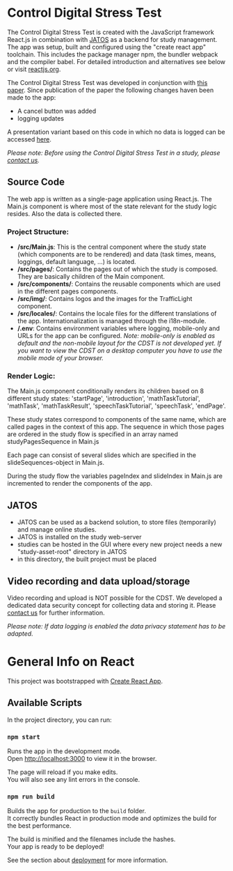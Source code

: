 # Control Digital Stress Test

The Control Digital Stress Test is created with the JavaScript framework React.js in combination with [JATOS](https://www.jatos.org/) as a backend for study management. The app was setup, built and configured using the "create react app" toolchain. This includes the package manager npm, the bundler webpack and the compiler babel. For detailed introduction and alternatives see below or visit [reactjs.org](https://reactjs.org/).

The Control Digital Stress Test was developed in conjunction with [this paper](https://dx.doi.org/10.2196/32280). Since publication of the paper the following changes haven been made to the app:
* A cancel button was added
* logging updates

A presentation variant based on this code in which no data is logged can be accessed [here](https://resilience.tf.uni-bielefeld.de/publix/40/start?batchId=40&generalMultiple).

<i>Please note: Before using the Control Digital Stress Test in a study, please [contact us](https://www.uni-bielefeld.de/fakultaeten/technische-fakultaet/arbeitsgruppen/multimodal-behavior-processing/index.xml).</i>

## Source Code

The web app is written as a single-page application using React.js. The Main.js component is where most of the state relevant for the study logic resides. Also the data is collected there. 


### Project Structure:
* **/src/Main.js**: This is the central component where the study state (which components are to be rendered) and data (task times, means, loggings, default language, ...) is located.
* **/src/pages/**: Contains the pages out of which the study is composed. They are basically children of the Main component.
* **/src/components/**: Contains the reusable components which are used in the different pages components.
* **/src/img/**: Contains logos and the images for the TrafficLight component.
* **/src/locales/**: Contains the locale files for the different translations of the app. Internationalization is managed through the i18n-module.
* **/.env**: Contains environment variables where logging, mobile-only and URLs for the app can be configured. <i>Note: mobile-only is enabled as default and the non-mobile layout for the CDST is not developed yet. If you want to view the CDST on a desktop computer you have to use the mobile mode of your browser.</i>


### Render Logic:

The Main.js component conditionally renders its children based on 8 different study states: 'startPage', 'introduction', 'mathTaskTutorial', 'mathTask', 'mathTaskResult', 'speechTaskTutorial', 'speechTask', 'endPage'.

These study states correspond to components of the same name, which are called pages in the context of this app. The sequence in which those pages are ordered in the study flow is specified in an array named studyPagesSequence in Main.js

Each page can consist of several slides which are specified in the slideSequences-object in Main.js.

During the study flow the variables pageIndex and slideIndex in Main.js are incremented to render the components of the app.

## JATOS
*	JATOS can be used as a backend solution, to store files (temporarily) and manage online studies. 
*	JATOS is installed on the study web-server
*	studies can be hosted in the GUI where every new project needs a new "study-asset-root" directory in JATOS 
*	in this directory, the built project must be placed
 
## Video recording and data upload/storage
Video recording and upload is NOT possible for the CDST. We developed a dedicated data security concept for collecting data and storing it. Please [contact us](https://www.uni-bielefeld.de/fakultaeten/technische-fakultaet/arbeitsgruppen/multimodal-behavior-processing/index.xml) for further information.
 
<i>Please note: If data logging is enabled the data privacy statement has to be adapted.</i>

# General Info on React

This project was bootstrapped with [Create React App](https://github.com/facebook/create-react-app).

## Available Scripts

In the project directory, you can run:

### `npm start`

Runs the app in the development mode.<br />
Open [http://localhost:3000](http://localhost:3000) to view it in the browser.

The page will reload if you make edits.<br />
You will also see any lint errors in the console.

### `npm run build`

Builds the app for production to the `build` folder.<br />
It correctly bundles React in production mode and optimizes the build for the best performance.

The build is minified and the filenames include the hashes.<br />
Your app is ready to be deployed!

See the section about [deployment](https://facebook.github.io/create-react-app/docs/deployment) for more information.


